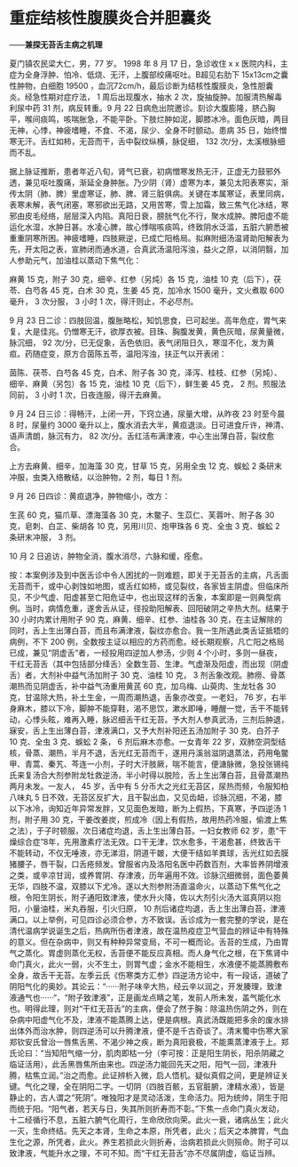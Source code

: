 # 重症结核性腹膜炎合并胆囊炎

——**兼探无苔舌主病之机理**

夏门镇农民梁大仁，男，77 岁。 1998 年 8 月 17 日，急诊收住 x x 医院内科，主症为全身浮肿、怕冷、低烧、无汗，上腹部绞痛呕吐。B超见右肋下 15x13cm之囊性肿物，白细胞 19500 ，血沉72cm/h，最后诊断为结核性腹膜炎，急性胆囊炎。经急性期对症疗法， 1 周后出现腹水，抽水 2 次，旋抽旋肿。加服清热解毒利尿中药 31 剂，病反转重。9 月 22 日病危出院邀诊。刻诊大腹膨隆，脐凸胸平，喉间痰鸣，咳喘胀急，不能平卧。下肢烂肿如泥，脚膝冰冷。面色灰暗，两目无神，心悸，神疲嗜睡，不食、不渴，尿少、全身不时颤动。患病 35 日，始终憎寒无汗。舌红如柿，无苔而干，舌中裂纹纵横，脉促细， 132 次/分，太溪根脉细而不乱。

据上脉证推断，患者年近八旬，肾气已衰，初病憎寒发热无汗，正虚无力鼓邪外透，兼见呕吐腹痛，渐延全身肿胀。乃少阴（肾）虚寒为本，兼见太阳表寒实，渐传太阴（肺、脾）里虚寒证，肺、脾、肾三脏俱病。关键在本属寒证，表里同病，表寒未解，表气闭塞，寒邪欲出无路，又用苦寒，雪上加霜，致三焦气化冰结，寒邪由皮毛经络，层层深入内陷。真阳日衰，膀胱气化不行，聚水成肿。脾阳虚不能运化水湿，水肿日甚。水凌心脾，故心悸喘咳痰鸣，终致阴水泛滥，五脏六腑悉被重重阴寒所困。神疲嗜睡，四肢厥逆，已成亡阳格局。拟麻附细汤温肾助阳解表为先，开太阳之表，宣肺闭而通水道，合真武汤温阳泻浊，益火之原，以消阴翳，加人参助元气，加油桂以蒸动下焦气化：

麻黄 15 克，附子 30 克，细辛、红参（另炖）各 15 克，油桂 10 克（后下），茯苓、白芍各 45 克，白术 30 克，生姜 45 克，加冷水 1500 毫升，文火煮取 600 毫升， 3 次分服， 3 小时 1 次，得汗则止，不必尽剂。

9 月 23 日二诊：四肢回温，腹胀略松，知饥思食，已可起坐。高年危症，胃气来复，大是佳兆。仍憎寒无汗，欲厚衣被。目珠、胸腹发黄，黄色灰暗，尿黄量微，脉沉细， 92 次/分，已无促象，舌色依旧。表气闭阻日久，寒湿不化，发为黄疸。药随症变，原方合茵陈五苓，温阳泻浊，扶正气以开表闭：

茵陈、茯苓、白芍各 45 克，白术、附子各 30 克，泽泻、桂枝、红参（另炖）、细辛、麻黄（另包）各 15 克，油桂 10 克（后下），鲜生姜 45 克， 2 剂。煎服法同前， 3 小时 1 次，日夜连服，得汗去麻黄。

9 月 24 日三诊：得畅汗，上闭一开，下窍立通，尿量大增，从昨夜 23 时至今晨 8 时，尿量约 3000 毫升以上，腹水消去大半，黄疸退淡。日可进食斤许，神清、语声清朗，脉沉有力， 82 次/分。舌红活布满津液，中心生出薄白苔，裂纹愈合。

上方去麻黄、细辛，加海藻 30 克，甘草 15 克，另用全虫 12 克、蜈蚣 2 条研末冲服，虫类入络散结，以治肿物，2 剂，每日 1 剂。

9 月 26 日四诊：黄疸退净，肿物缩小，改方：

生芪 60 克，猫爪草、漂海藻各 30 克，木鳖子、生苡仁、芙蓉叶、附子各 30 克，皂刺、白芷、柴胡各 10 克，另用川贝、炮甲珠各 6 克、全虫 3 克、蜈蚣 2 条研末冲服， 3 剂。

10 月 2 日追访，肿物全消，腹水消尽，六脉和缓，痊愈。

按：本案例涉及到中医舌诊中令人困扰的一则难题，即关于无苔舌的主病，凡舌面无苔而干，或中心剥蚀如地图，或舌红如柿，或见裂纹，各家皆主阴虚。但临床所见，不少气虚、阳虚甚至亡阳危证中，也出现这样的舌象，本案即是一则典型病例。当时，病情危重，遂舍舌从证，径投助阳解表、回阳破阴之辛热大剂。结果于 30 小时内累计用附子 90 克，麻黄、细辛、红参、油桂各 30 克，在主证解除的同时，舌上生出薄白苔，而且布满津液，裂纹亦愈合。我一生所遇此类舌证抵牾的病例，不下 200 例，全数按主证以相应的方药而愈。经长期观察，凡亡阳之格局已成，兼见“阴虚舌”者，一经投用四逆加人参汤，少则 4 个小时，多则一昼夜，干红无苔舌（其中包括部分绛舌）全数生苔、生津。气虚渐及阳虚，而出现（阴虚舌）者，大剂补中益气汤加附子 30 克、油桂 10 克， 3 剂舌象改观。肺痨、骨蒸潮热而见阴虚舌，补中益气汤重用黄芪 60 克，加乌梅、山萸肉、生龙牡各 30 克，甘温除大热，补土生金，一周而潮热退，舌象亦改变。一老妇， 76 岁，右半身麻木，膝以下冷，脚肿不能穿鞋，渴不思饮，漱水即唾，睡醒一觉，舌干不能转动，心悸头眩，难再入睡，脉迟细舌干红无苔。予大剂人参真武汤，三剂后肿退，寐安，舌上生出薄白苔，津液满口，又予大剂补阳还五汤加附子 30 克、白芥子 10 克、全虫 3 克、蜈蚣 2 条， 6 剂后麻木亦愈。一女青年 22 岁，双肺空洞型结核，骨蒸、潮热，半月不退，舌光红无苔而干，遂用丹溪翁滋阴退蒸法，药用龟鳖甲、青蒿、秦艽、芩连一小剂，子时大汗肢厥，喘不能言，便溏脉微，急投张锡纯氏来复汤合大剂参附龙牡救逆汤，半小时得以脱险，舌上生出薄白苔，且骨蒸潮热两月未发。一友人， 45 岁，舌中有 5 分币大之光红无苔区，尿热而频，令服知柏八味丸 5 日不效，无苔区反扩大，且干裂出血，又见齿衄，诊脉沉细，不渴，膝以下冰冷，询知近年异常发胖，又见面色发暗，断为上假热，下真寒，予四逆汤 1 剂，附子用 30 克，干姜改姜炭，煎成冷（因上有假热，故用热药冷服，偷渡上焦之法），于子时顿服，次日诸症均退，舌上生出薄白苔。一妇女教师 62 岁，患“干燥综合症”8年，先用激素疗法无效。口干无津，饮水愈多，干渴愈甚，终致舌干不能转动，不仅无唾液，亦无涕泪，阴道干皴，大便干结如羊粪球，舌光红如去膜猪腰子，唇干裂，口舌疮频发。曾服省内及洛阳名医中药数百剂，大率皆养阴增液之类，或辛凉甘润，或养胃阴、存津液，历年遍用不效。诊脉沉细微弱，面色萎黄无华，四肢不温，双膝以下尤冷。遂以大剂参附汤直温命火，以蒸动下焦气化之根，令阳生阴长，附子通阳致津液，使水升火降，佐以大剂引火汤大滋真阴以抱阳，小量油桂，米丸吞服，引火归原， 10 剂后诸症均退，舌上生出薄白苔，津液满口。以上举例，可见四诊必须合参，方不致误。舌诊成为一套完整的学说，是在清代温病学说诞生之后，热病所伤者津液，故在温热疫症卫气营血的辨证中有特殊的意义。但在杂病中，则又有种种异常变局，不可一概而论。舌苔的生成，乃由胃气之蒸化。胃虚则蒸化无权，舌苔便不能反应真相。而人身气化之根，在下焦肾中命门真火，此火一弱，火不生土，则胃气虚；金水不能相生，水液便不能蒸腾敷布全身，故舌干无苔。左季云氏《伤寒类方汇参》四逆汤方论中，有一段话，道破了阴阳气化的奥妙。其论云：“······附子味辛大热，经云辛以润之，开发腠理，致津液通气也······“，“附子致津液”，正是画龙点睛之笔，发前人所未发，盖气能化水也。明得此理，则对“干红无苔舌”的主病，便会了然于胸：除温热伤阴之外，则在杂病中阳虚气化不及，津液不能蒸腾上达，便是病根。真武汤既能把多余的废水排出体外而治水肿，则四逆汤可以升腾津液，便不是千古奇谈了。清末蜀中伤寒大家郑钦安氏曾治一唇焦舌黑、不渴少神之疾，断为真阳衰极，不能熏蒸津液于上。郑氏论曰：“当知阳气缩一分，肌肉即枯一分（李可按：正是阳生阴长，阳杀阴藏之临证活用），此舌黑唇焦所由来也。四逆汤力能回先天之阳，阳气一回，津液升腾，枯焦立润。”治之而愈。此证辨析入微，启人悟机。疑似真假之间，更是辨证关键。气化之理，全在阴阳二字。一切阴（四肢百骸，五官脏腑，津精水液），皆是静止的，古人谓之“死阴”。唯独阳才是灵动活泼，生命活力。阳为统帅，阴生于阳而统于阳。“阳气者，若天与日，失其所则折寿而不彰。”下焦一点命门真火发动，十二经循行不息，五脏六腑气化周行，生命欣欣向荣。此火一衰，诸病丛生；此火一灭，生命终结。先天之本肾，生命之本原，所凭者，此火；后天之本脾胃，气血生化之源，所凭者，此火。养生若损此火则折寿，治病若损此火则殒命。附子可以致津液，气能升水之理，不可不知。而“干红无苔舌”亦不尽属阴虚，临证当辨。